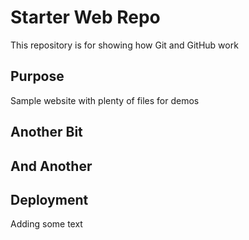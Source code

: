 # Starter Web Repo

This repository is for showing how Git and GitHub work

## Purpose

Sample website with plenty of files for demos

## Another Bit

## And Another

## Deployment
Adding some text

